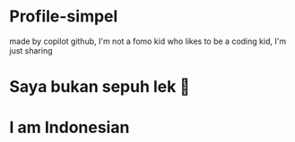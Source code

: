 # Profile-simpel
made by copilot github, I'm not a fomo kid who likes to be a coding kid, I'm just sharing
# Saya bukan sepuh lek 🥰
# I am Indonesian 
